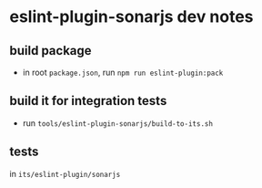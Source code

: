 # eslint-plugin-sonarjs dev notes

## build package

- in root `package.json`, run `npm run eslint-plugin:pack`

## build it for integration tests

- run `tools/eslint-plugin-sonarjs/build-to-its.sh`

## tests

in `its/eslint-plugin/sonarjs`
